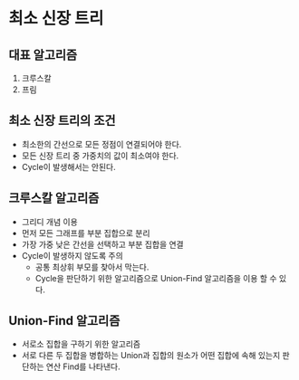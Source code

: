 # 최소 신장 트리

## 대표 알고리즘
1. 크루스칼
2. 프림

## 최소 신장 트리의 조건
- 최소한의 간선으로 모든 정점이 연결되어야 한다.
- 모든 신장 트리 중 가중치의 값이 최소여야 한다.
- Cycle이 발생해서는 안된다.

## 크루스칼 알고리즘
- 그리디 개념 이용
- 먼저 모든 그래프를 부분 집합으로 분리
- 가장 가중 낮은 간선을 선택하고 부분 집합을 연결
- Cycle이 발생하지 않도록 주의
    - 공통 최상휘 부모를 찾아서 막는다.
    - Cycle을 판단하기 위한 알고리즘으로 Union-Find 알고리즘을 이용 할 수 있다.

## Union-Find 알고리즘
- 서로소 집합을 구하기 위한 알고리즘
- 서로 다른 두 집합을 병합하는 Union과 집합의 원소가 어떤 집합에 속해 있는지 판단하는 연산 Find를 나타낸다.